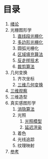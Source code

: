 # 目录

1. [绪论](1_绪论.md)
2. 光栅图形学
      1. [直线段光栅化](2_光栅图形学/1_直线段光栅化.md)
      2. [多边形光栅化](2_光栅图形学/2_多边形光栅化.md)
      3. 圆弧光栅化
      4. [区域填充算法](2_光栅图形学/4_区域填充算法.md)
      5. [反走样技术](2_光栅图形学/5_反走样技术.md)
      6. [裁剪算法](2_光栅图形学/6_裁剪算法.md)
3. 几何变换
      1. 齐次坐标
      2. [三维几何变换](3_几何变换/2_三维几何变换.md)
4. [三维观察](4_三维观察.md)
5. 三维造型
6. 真实感图形学
      1. [消隐算法](6_真实感图形学/1_消隐算法.md)
      2. 光照
            1. [光照模型](6_真实感图形学/2_光照/1_光照模型.md)
            2. [延迟渲染](6_真实感图形学/2_光照/2_延迟渲染.md)
      3. 着色
      4. 光线追踪
      5. 纹理映射
7. [参考](7_参考.md)
